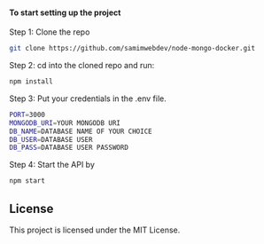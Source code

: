 #### To start setting up the project

Step 1: Clone the repo

```bash
git clone https://github.com/samimwebdev/node-mongo-docker.git
```

Step 2: cd into the cloned repo and run:

```bash
npm install
```

Step 3: Put your credentials in the .env file.

```bash
PORT=3000
MONGODB_URI=YOUR MONGODB URI
DB_NAME=DATABASE NAME OF YOUR CHOICE
DB_USER=DATABASE USER
DB_PASS=DATABASE USER PASSWORD
```

Step 4: Start the API by

```bash
npm start
```

## License

This project is licensed under the MIT License.
